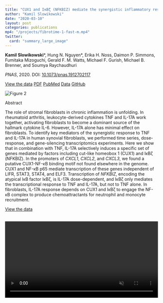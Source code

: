 ```yaml
---
title: "CUX1 and IκBζ (NFKBIZ) mediate the synergistic inflammatory response to TNF and IL-17A in stromal fibroblasts"
author: "Kamil Slowikowski"
date: "2020-03-10"
layout: post
categories: publications
mp4: "/projects/fibrotime-1-fast-m.mp4"
twitter:
  card: "summary_large_image"
---
```


<p><b>Kamil Slowikowski</b>&#42;, Hung N. Nguyen&#42;, Erika H. Noss, Daimon P. Simmons,  Fumitaka Mizoguchi, Gerald F. M. Watts, Michael F. Gurish, Michael B. Brenner, and Soumya Raychaudhuri</p>

<p><i>PNAS</i>, 2020. DOI: <a rel="noopener" target="_blank" href="https://doi.org/10.1073/pnas.1912702117">10.1073/pnas.1912702117</a></p>

<p>
<a class="f5 fw5 link br-pill hvr-shadow ba b--black-20 ph3 pv2 mb2 dib near-black" rel="noopener" target="_blank" href="https://immunogenomics.io/fibrotime"><i class="fas fa-rocket"></i> View the data</a>
<a class="f5 fw5 link br-pill hvr-shadow ba b--black-10 ph3 pv2 mb2 dib near-black" rel="noopener" target="_blank" href="https://www.biorxiv.org/content/10.1101/571315v1.full.pdf"><i class="far fa-file-pdf"></i> PDF</a>
<a class="f5 fw5 link br-pill hvr-shadow ba b--black-10 ph3 pv2 mb2 dib near-black" rel="noopener" target="_blank" href="https://www.ncbi.nlm.nih.gov/pubmed/32079724"><i class="fas fa-book-open"></i> PubMed</a>
<a class="f5 fw5 link br-pill ba b--black-10 hvr-shadow ph3 pv2 mb2 dib near-black" rel="noopener" target="_blank" href="https://www.ncbi.nlm.nih.gov/geo/query/acc.cgi?acc=GSE129488"><i class="fas fa-box-open"></i> Data</a>
<a class="f5 fw5 link br-pill ba b--black-10 hvr-shadow ph3 pv2 mb2 dib near-black" rel="noopener" target="_blank" href="https://github.com/slowkow/fibrotime"><i class="fab fa-github"></i> GitHub</a>
</p>

<!--more-->


<div class="figure mw6 center"><img src="/images/slowikowski2020.png" alt="Figure 2" data-zoomable></img></div>
<p class="f4 b">Abstract</p>

<p>The role of stromal fibroblasts in chronic inflammation is unfolding. In
rheumatoid arthritis, leukocyte-derived cytokines TNF and IL-17A work together,
activating fibroblasts to become a dominant source of the hallmark cytokine
IL-6. However, IL-17A alone has minimal effect on fibroblasts. To identify key
mediators of the synergistic response to TNF and IL-17A in human synovial
fibroblasts, we performed time series, dose-response, and gene-silencing
transcriptomics experiments. Here we show that in combination with TNF, IL-17A
selectively induces a specific set of genes mediated by factors including
cut-like homeobox 1 (CUX1) and IκBζ (NFKBIZ). In the promoters of <i>CXCL1</i>, <i>CXCL2</i>,
and <i>CXCL3</i>, we found a putative CUX1-NF-κB binding motif not found elsewhere in
the genome. CUX1 and NF-κB p65 mediate transcription of these genes independent
of LIFR, STAT3, STAT4, and ELF3. Transcription of <i>NFKBIZ</i>, encoding the atypical
IκB factor IκBζ, is IL-17A dose-dependent, and IκBζ only mediates the
transcriptional response to TNF and IL-17A, but not to TNF alone. In
fibroblasts, IL-17A response depends on CUX1 and IκBζ to engage the NF-κB
complex to produce chemoattractants for neutrophil and monocyte
recruitment.</p>

<p class="db center tc">
<a class="f5 fw5 link br-pill ba b--black-20 hvr-shadow ph3 pv2 mb2 dib near-black" rel="noopener" target="_blank" href="https://immunogenomics.io/fibrotime"><i class="fas fa-rocket"></i> View the data</a>
</p>

<div class="db center tc w-70 figure" style="margin-top:2rem">
  <video src="/projects/fibrotime-1-fast-m.mp4" style="width:100%;" type="video/mp4" muted="" autoplay="" loop=""></video>
</div>
